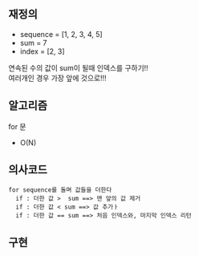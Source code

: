 ## 재정의
- sequence = [1, 2, 3, 4, 5]	
- sum = 7	
- index = [2, 3]

연속된 수의 값이 sum이 될때 인덱스를 구하기!!  
여러개인 경우 가장 앞에 것으로!!!

## 알고리즘
for 문
  
- O(N)




## 의사코드
```
for sequence를 돌며 값들을 더한다
  if : 더한 값 >  sum ==> 맨 앞의 값 제거
  if : 더한 값 < sum ==> 값 추가ㅏ
  if : 더한 값 == sum ==> 처음 인덱스와, 마지막 인덱스 리턴 
```




## 구현
